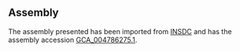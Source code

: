 
Assembly
--------

The assembly presented has been imported from 
[INSDC](http://www.insdc.org) and has the assembly accession
[GCA\_004786275.1](http://www.ebi.ac.uk/ena/data/view/GCA_004786275.1).

